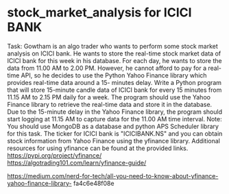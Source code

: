 # stock_market_analysis for ICICI BANK
Task:
Gowtham is an algo trader who wants to perform some stock market analysis on ICICI bank. He wants
to store the real-time stock market data of ICICI bank for this week in his database. For each day, he
wants to store the data from 11.00 AM to 2.00 PM. However, he cannot afford to pay for a real-time
API, so he decides to use the Python Yahoo Finance library which provides real-time data around a 15-
minutes delay.
Write a Python program that will store 15-minute candle data of ICICI bank for every 15 minutes from
11.15 AM to 2.15 PM daily for a week. The program should use the Yahoo Finance library to retrieve
the real-time data and store it in the database. Due to the 15-minute delay in the Yahoo Finance library,
the program should start logging at 11.15 AM to capture data for the 11.00 AM time interval.
Note:
You should use MongoDB as a database and python APS Scheduler library for this task. The ticker for
ICICI bank is "ICICIBANK.NS" and you can obtain stock information from Yahoo Finance using the
yfinance library. Additional resources for using yfinance can be found at the provided links.
https://pypi.org/project/yfinance/
https://algotrading101.com/learn/yfinance-guide/

https://medium.com/nerd-for-tech/all-you-need-to-know-about-yfinance-yahoo-finance-library-
fa4c6e48f08e
